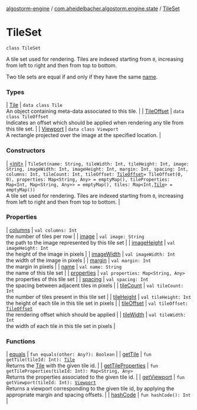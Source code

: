 [algostorm-engine](../../index.md) / [com.aheidelbacher.algostorm.engine.state](../index.md) / [TileSet](.)

# TileSet

`class TileSet`

A tile set used for rendering. Tiles are indexed starting from `0`,
increasing from left to right and then from top to bottom.

Two tile sets are equal if and only if they have the same [name](name.md).

### Types

| [Tile](-tile/index.md) | `data class Tile`<br>An object containing meta-data associated to this tile. |
| [TileOffset](-tile-offset/index.md) | `data class TileOffset`<br>Indicates an offset which should be applied when rendering any tile from
this tile set. |
| [Viewport](-viewport/index.md) | `data class Viewport`<br>A rectangle projected over the image at the specified location. |

### Constructors

| [&lt;init&gt;](-init-.md) | `TileSet(name: String, tileWidth: Int, tileHeight: Int, image: String, imageWidth: Int, imageHeight: Int, margin: Int, spacing: Int, columns: Int, tileCount: Int, tileOffset: `[`TileOffset`](-tile-offset/index.md)` = TileOffset(0, 0), properties: Map<String, Any> = emptyMap(), tileProperties: Map<Int, Map<String, Any>> = emptyMap(), tiles: Map<Int, `[`Tile`](-tile/index.md)`> = emptyMap())`<br>A tile set used for rendering. Tiles are indexed starting from `0`,
increasing from left to right and then from top to bottom. |

### Properties

| [columns](columns.md) | `val columns: Int`<br>the number of tiles per row |
| [image](image.md) | `val image: String`<br>the path to the image represented by this tile set |
| [imageHeight](image-height.md) | `val imageHeight: Int`<br>the height of the image in pixels |
| [imageWidth](image-width.md) | `val imageWidth: Int`<br>the width of the image in pixels |
| [margin](margin.md) | `val margin: Int`<br>the margin in pixels |
| [name](name.md) | `val name: String`<br>the name of this tile set |
| [properties](properties.md) | `val properties: Map<String, Any>`<br>the properties of this tile set |
| [spacing](spacing.md) | `val spacing: Int`<br>the spacing between adjacent tiles in pixels |
| [tileCount](tile-count.md) | `val tileCount: Int`<br>the number of tiles present in this tile set |
| [tileHeight](tile-height.md) | `val tileHeight: Int`<br>the height of each tile in this tile set in pixels |
| [tileOffset](tile-offset.md) | `val tileOffset: `[`TileOffset`](-tile-offset/index.md)<br>the rendering offset which should be applied |
| [tileWidth](tile-width.md) | `val tileWidth: Int`<br>the width of each tile in this tile set in pixels |

### Functions

| [equals](equals.md) | `fun equals(other: Any?): Boolean` |
| [getTile](get-tile.md) | `fun getTile(tileId: Int): `[`Tile`](-tile/index.md)<br>Returns the [Tile](-tile/index.md) with the given tile id. |
| [getTileProperties](get-tile-properties.md) | `fun getTileProperties(tileId: Int): Map<String, Any>`<br>Returns the properties associated to the given tile id. |
| [getViewport](get-viewport.md) | `fun getViewport(tileId: Int): `[`Viewport`](-viewport/index.md)<br>Returns a viewport corresponding to the given tile id, by applying the
appropriate margin and spacing offsets. |
| [hashCode](hash-code.md) | `fun hashCode(): Int` |

